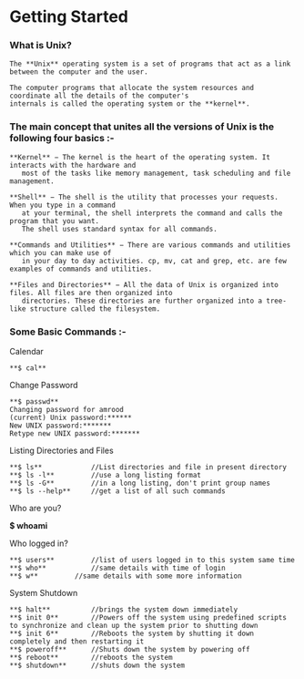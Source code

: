 # Getting Started

   ### What is Unix?

    The **Unix** operating system is a set of programs that act as a link between the computer and the user.

    The computer programs that allocate the system resources and coordinate all the details of the computer's
    internals is called the operating system or the **kernel**.

   ### The main concept that unites all the versions of Unix is the following four basics :-

    **Kernel** − The kernel is the heart of the operating system. It interacts with the hardware and
       most of the tasks like memory management, task scheduling and file management.

    **Shell** − The shell is the utility that processes your requests. When you type in a command
       at your terminal, the shell interprets the command and calls the program that you want.
       The shell uses standard syntax for all commands. 

    **Commands and Utilities** − There are various commands and utilities which you can make use of
       in your day to day activities. cp, mv, cat and grep, etc. are few examples of commands and utilities.

    **Files and Directories** − All the data of Unix is organized into files. All files are then organized into
       directories. These directories are further organized into a tree-like structure called the filesystem.

   ### Some Basic Commands :-

   Calendar

    **$ cal**

   Change Password

    **$ passwd**
    Changing password for amrood
    (current) Unix password:******
    New UNIX password:*******
    Retype new UNIX password:*******

   Listing Directories and Files

    **$ ls**			//List directories and file in present directory
    **$ ls -l**			//use a long listing format
    **$ ls -G**			//in a long listing, don't print group names
    **$ ls --help**		//get a list of all such commands

   Who are you?

   **$ whoami**

   Who logged in?

    **$ users**			//list of users logged in to this system same time
    **$ who**			//same details with time of login
    **$ w**			//same details with some more information

   System Shutdown

    **$ halt**			//brings the system down immediately
    **$ init 0**		//Powers off the system using predefined scripts to synchronize and clean up the system prior to shutting down
    **$ init 6**		//Reboots the system by shutting it down completely and then restarting it
    **$ poweroff**		//Shuts down the system by powering off
    **$ reboot**		//reboots the system
    **$ shutdown**		//shuts down the system

